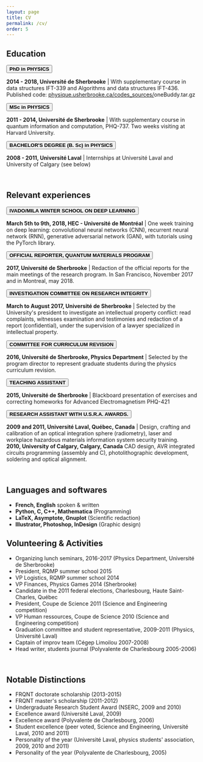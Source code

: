 ```yaml
---
layout: page
title: CV
permalink: /cv/
order: 5
---
```


<body>

<h2>Education</h2>

<button class="collapsible"><b> PhD in PHYSICS </b></button>
<div class="content">
<p class="cp">
  <b>2014 - 2018, Université de Sherbrooke</b>
  | With supplementary course in data structures IFT-339 and Algorithms and data structures IFT-436. Published code: <a href="https://physique.usherbrooke.ca/codes_sources/">physique.usherbrooke.ca/codes_sources/</a>oneBuddy.tar.gz
</p>
</div>

<button class="collapsible"><b> MSc in PHYSICS </b></button>
<div class="content">
<p class="cp">
  <b>2011 - 2014, Université de Sherbrooke</b>
  | With supplementary course in quantum information and computation, PHQ-737. Two weeks visiting at Harvard University. 
</p>
</div>

<button class="collapsible"><b> BACHELOR'S DEGREE (B. Sc) in PHYSICS </b></button>
<div class="content">
<p class="cp">
  <b>2008 - 2011, Université Laval</b>
  | Internships at Université Laval and University of Calgary (see below)
</p>
</div>
<p></p>


<br>
<h2>Relevant experiences</h2>

<button class="collapsible"><b> IVADO/MILA WINTER SCHOOL ON DEEP LEARNING </b></button>
<div class="content">
<p class="cp">
  <b>March 5th to 9th, 2018, HEC - Université de Montréal</b>
  | One week training on deep learning: convolutional neural networks (CNN), recurrent neural network (RNN), generative adversarial network (GAN), with tutorials using the PyTorch library.
</p>
</div>

<button class="collapsible"><b> OFFICIAL REPORTER, QUANTUM MATERIALS PROGRAM </b></button>
<div class="content">
<p class="cp">
  <b>2017, Université de Sherbrooke</b>
  | Redaction of the official reports for the main meetings of the research program. In San Francisco, November 2017 and in Montreal, may 2018.
</p>
</div>

<button class="collapsible"><b> INVESTIGATION COMMITTEE ON RESEARCH INTEGRITY </b></button>
<div class="content">
<p class="cp">
  <b>March to August 2017, Université de Sherbrooke</b>
  | Selected by the University's president to investigate an intellectual property conflict: read complaints, witnesses examination and testimonies and redaction of a report (confidential), under the supervision of a lawyer specialized in intellectual property.
</p>
</div>

<button class="collapsible"><b> COMMITTEE FOR CURRICULUM REVISION </b></button>
<div class="content">
<p class="cp">
  <b>2016, Université de Sherbrooke, Physics Department</b>
  | Selected by the program director to represent graduate students during the physics curriculum revision.
</p>
</div>

<button class="collapsible"><b> TEACHING ASSISTANT </b></button>
<div class="content">
<p class="cp">
  <b>2015, Université de Sherbrooke</b>
  | Blackboard presentation of exercises and correcting homeworks for Advanced Electromagnetism PHQ-421
</p>
</div>

<button class="collapsible"><b> RESEARCH ASSISTANT WITH U.S.R.A. AWARDS. </b></button>
<div class="content">
<p class="cp">
  <b>2009 and 2011, Université Laval, Québec, Canada</b>
  | Design, crafting and calibration of an optical integration sphere (radiometry), laser and workplace hazardous materials information system security training.
  <br>
  <b>2010, University of Calgary, Calgary, Canada</b>
  CAD design, AVR integrated circuits programming (assembly and C), photolithographic development, soldering and optical alignment.
</p>
</div>
<p></p>


<br>

<h2>Languages and softwares</h2>
<ul>
<li><b>French, English</b> spoken & written</li>
<li><b>Python, C, C++, Mathematica</b> (Programming)</li>
<li><b>LaTeX, Asymptote, Gnuplot</b> (Scientific redaction)</li>
<li><b>Illustrator, Photoshop, InDesign</b> (Graphic design)</li>
</ul>

<h2>Volunteering & Activities</h2>
<ul>
<li>Organizing lunch seminars, 2016-2017 (Physics Department, Université de Sherbrooke)</li>
<li>President, RQMP summer school 2015 </li>
<li>VP Logistics, RQMP summer school 2014</li>
<li>VP Finances, Physics Games 2014 (Sherbrooke)</li>
<li>Candidate in the 2011 federal elections, Charlesbourg, Haute Saint-Charles, Québec</li>
<li>President, Coupe de Science 2011 (Science and Engineering competition)</li>
<li>VP Human ressources, Coupe de Science 2010 (Science and Engineering competition)</li>
<li>Graduation committee and student representative, 2009-2011 (Physics, Université Laval)</li>
<li>Captain of improv team (Cégep Limoilou 2007-2008)</li>
<li>Head writer, students journal (Polyvalente de Charlesbourg 2005-2006)</li>
</ul>

<br>
<h2>Notable Distinctions</h2>
<ul>
<li>FRQNT doctorate scholarship (2013-2015)</li>
<li>FRQNT master's scholarship (2011-2012)</li>
<li>Undergraduate Research Student Award (NSERC, 2009 and 2010)</li>
<li>Excellence award (Université Laval, 2009)</li>
<li>Excellence award (Polyvalente de Charlesbourg, 2006)</li>
<li>Student excellence (peer voted, Science and Engineering, Université Laval, 2010 and 2011)</li>
<li>Personality of the year (Université Laval, physics students' association, 2009, 2010 and 2011)</li>
<li>Personality of the year (Polyvalente de Charlesbourg, 2005)</li>
</ul>















